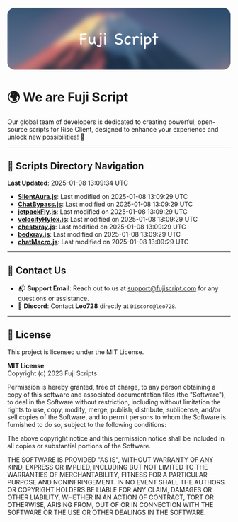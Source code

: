 ![Banner](.github/b.webp)

# 🌍 **We are Fuji Script**

Our global team of developers is dedicated to creating powerful, open-source scripts for Rise Client, designed to enhance your experience and unlock new possibilities! 🌟

---
<!-- SCRIPTS_NAVIGATION_START -->
## 📂 **Scripts Directory Navigation**

**Last Updated**: 2025-01-08 13:09:34 UTC

- **[SilentAura.js](scripts/SilentAura.js)**: Last modified on 2025-01-08 13:09:29 UTC
- **[ChatBypass.js](scripts/ChatBypass.js)**: Last modified on 2025-01-08 13:09:29 UTC
- **[jetpackFly.js](scripts/jetpackFly.js)**: Last modified on 2025-01-08 13:09:29 UTC
- **[velocityHylex.js](scripts/velocityHylex.js)**: Last modified on 2025-01-08 13:09:29 UTC
- **[chestxray.js](scripts/chestxray.js)**: Last modified on 2025-01-08 13:09:29 UTC
- **[bedxray.js](scripts/bedxray.js)**: Last modified on 2025-01-08 13:09:29 UTC
- **[chatMacro.js](scripts/chatMacro.js)**: Last modified on 2025-01-08 13:09:29 UTC

<!-- SCRIPTS_NAVIGATION_END -->

---

## 💬 **Contact Us**  
- 📬 **Support Email**: Reach out to us at [support@fujiscript.com](mailto:support@fujiscript.com) for any questions or assistance.  
- 💬 **Discord**: Contact **Leo728** directly at `Discord@leo728`.

---

## 📜 **License**

This project is licensed under the MIT License.  

**MIT License**  
Copyright (c) 2023 Fuji Scripts  

Permission is hereby granted, free of charge, to any person obtaining a copy of this software and associated documentation files (the "Software"), to deal in the Software without restriction, including without limitation the rights to use, copy, modify, merge, publish, distribute, sublicense, and/or sell copies of the Software, and to permit persons to whom the Software is furnished to do so, subject to the following conditions:  

The above copyright notice and this permission notice shall be included in all copies or substantial portions of the Software.  

THE SOFTWARE IS PROVIDED "AS IS", WITHOUT WARRANTY OF ANY KIND, EXPRESS OR IMPLIED, INCLUDING BUT NOT LIMITED TO THE WARRANTIES OF MERCHANTABILITY, FITNESS FOR A PARTICULAR PURPOSE AND NONINFRINGEMENT. IN NO EVENT SHALL THE AUTHORS OR COPYRIGHT HOLDERS BE LIABLE FOR ANY CLAIM, DAMAGES OR OTHER LIABILITY, WHETHER IN AN ACTION OF CONTRACT, TORT OR OTHERWISE, ARISING FROM, OUT OF OR IN CONNECTION WITH THE SOFTWARE OR THE USE OR OTHER DEALINGS IN THE SOFTWARE.  

